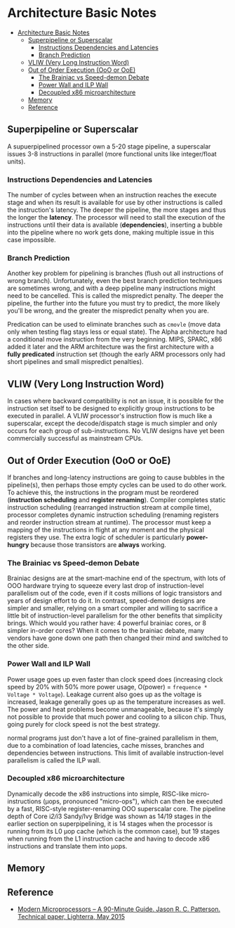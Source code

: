 # Architecture Basic Notes

<!-- TOC -->

- [Architecture Basic Notes](#architecture-basic-notes)
  - [Superpipeline or Superscalar](#superpipeline-or-superscalar)
    - [Instructions Dependencies and Latencies](#instructions-dependencies-and-latencies)
    - [Branch Prediction](#branch-prediction)
  - [VLIW (Very Long Instruction Word)](#vliw-very-long-instruction-word)
  - [Out of Order Execution (OoO or OoE)](#out-of-order-execution-ooo-or-ooe)
    - [The Brainiac vs Speed-demon Debate](#the-brainiac-vs-speed-demon-debate)
    - [Power Wall and ILP Wall](#power-wall-and-ilp-wall)
    - [Decoupled x86 microarchitecture](#decoupled-x86-microarchitecture)
  - [Memory](#memory)
  - [Reference](#reference)

<!-- /TOC -->

## Superpipeline or Superscalar

A supuerpipelined processor own a 5-20 stage pipeline,
a superscalar issues 3-8 instructions in parallel (more functional units like integer/float units).

### Instructions Dependencies and Latencies

The number of cycles between when an instruction reaches the execute stage
and when its result is available for use by other instructions is called the instruction's latency.
The deeper the pipeline, the more stages and thus the longer the **latency**.
The processor will need to stall the execution of the instructions until their data is available (**dependencies**),
inserting a bubble into the pipeline where no work gets done, making multiple issue in this case impossible.

### Branch Prediction

Another key problem for pipelining is branches (flush out all instructions of wrong branch).
Unfortunately, even the best branch prediction techniques are sometimes wrong,
and with a deep pipeline many instructions might need to be cancelled.
This is called the mispredict penalty.
The deeper the pipeline, the further into the future you must try to predict, the more likely you'll be wrong, and the greater the mispredict penalty when you are.

Predication can be used to eliminate branches such as `cmovle`
(move data only when testing flag stays less or equal state).
The Alpha architecture had a conditional move instruction from the very beginning.
MIPS, SPARC, x86 added it later and the ARM architecture was the first architecture with a **fully predicated** instruction set
(though the early ARM processors only had short pipelines and small mispredict penalties).

## VLIW (Very Long Instruction Word)

In cases where backward compatibility is not an issue,
it is possible for the instruction set itself to be designed to explicitly group instructions to be executed in parallel.
A VLIW processor's instruction flow is much like a superscalar,
except the decode/dispatch stage is much simpler and only occurs for each group of sub-instructions.
No VLIW designs have yet been commercially successful as mainstream CPUs.

## Out of Order Execution (OoO or OoE)

If branches and long-latency instructions are going to cause bubbles in the pipeline(s),
then perhaps those empty cycles can be used to do other work.
To achieve this, the instructions in the program must be reordered (**instruction scheduling** and **register renaming**).
Compiler completes static instruction scheduling (rearranged instruction stream at compile time),
processor completes dynamic instruction scheduling (renaming registers and reorder instruction stream at runtime).
The processor must keep a mapping of the instructions in flight at any moment and the physical registers they use.
The extra logic of scheduler is particularly **power-hungry** because those transistors are **always** working.

### The Brainiac vs Speed-demon Debate

Brainiac designs are at the smart-machine end of the spectrum,
with lots of OOO hardware trying to squeeze every last drop of instruction-level parallelism out of the code,
even if it costs millions of logic transistors and years of design effort to do it.
In contrast, speed-demon designs are simpler and smaller,
relying on a smart compiler and willing to sacrifice a little bit of instruction-level parallelism
for the other benefits that simplicity brings.
Which would you rather have: 4 powerful brainiac cores, or 8 simpler in-order cores?
When it comes to the brainiac debate,
many vendors have gone down one path then changed their mind and switched to the other side.

### Power Wall and ILP Wall

Power usage goes up even faster than clock speed does
(increasing clock speed by 20% with 50% more power usage, O(power) = `frequence * Voltage * Voltage`).
Leakage current also goes up as the voltage is increased,
leakage generally goes up as the temperature increases as well.
The power and heat problems become unmanageable,
because it's simply not possible to provide that much power and cooling to a silicon chip.
Thus, going purely for clock speed is not the best strategy.

normal programs just don't have a lot of fine-grained parallelism in them,
due to a combination of load latencies, cache misses, branches and dependencies between instructions.
This limit of available instruction-level parallelism is called the ILP wall.

### Decoupled x86 microarchitecture

Dynamically decode the x86 instructions into simple, RISC-like micro-instructions (μops, pronounced "micro-ops"),
which can then be executed by a fast, RISC-style register-renaming OOO superscalar core.
The pipeline depth of Core i*2/i*3 Sandy/Ivy Bridge was shown as 14/19 stages in the earlier section on superpipelining,
it is 14 stages when the processor is running from its L0 μop cache (which is the common case),
but 19 stages when running from the L1 instruction cache and having to decode x86 instructions and translate them into μops.

## Memory

## Reference

- [Modern Microprocessors – A 90-Minute Guide. Jason R. C. Patterson. Technical paper, Lighterra, May 2015](http://www.lighterra.com/papers/modernmicroprocessors)
